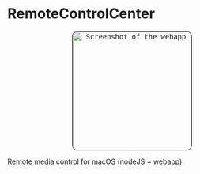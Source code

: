 # RemoteControlCenter
<p align="center">
<kbd>
<img src="https://i.imgur.com/PjG7T8z.jpg" width="240" title="Screenshot of the webapp" style="border: 1px solid black; border-radius:10px">
</kbd>
</p>

Remote media control for macOS (nodeJS + webapp).
